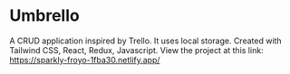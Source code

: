 # Umbrello
A CRUD application inspired by Trello. It uses local storage. Created with Tailwind CSS, React, Redux, Javascript. View the project at this link: https://sparkly-froyo-1fba30.netlify.app/
